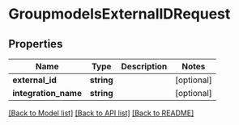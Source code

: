 # GroupmodelsExternalIDRequest

## Properties
Name | Type | Description | Notes
------------ | ------------- | ------------- | -------------
**external_id** | **string** |  | [optional] 
**integration_name** | **string** |  | [optional] 

[[Back to Model list]](../README.md#documentation-for-models) [[Back to API list]](../README.md#documentation-for-api-endpoints) [[Back to README]](../README.md)


